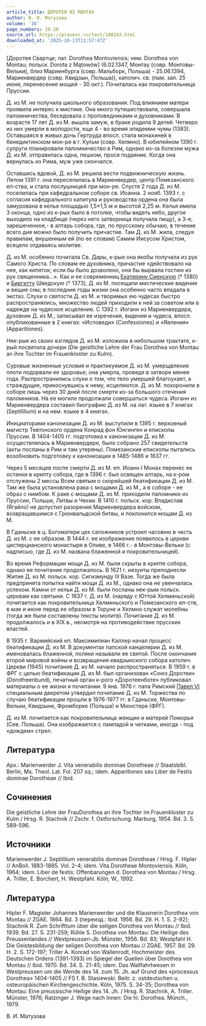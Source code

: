 ```yaml
---
article_title: ДОРОТЕЯ ИЗ МОНТАУ
author: В. И. Матузова
volume: '16'
page_numbers: 19-20
source_url: https://pravenc.ru/text/180243.html
downloaded_at: '2025-10-13T11:57:47Z'
---
```


[Доротея Свартце; лат. Dorothea Montoviensis; нем. Dorothea von Montau; польск. Dorota z Mątowów] (6.02.1347, Монтау (совр. Монтовы-Вельки), близ Мариенбурга (совр. Мальборк, Польша) - 25.06.1394, Мариенвердер (совр. Квидзын, Польша)), католич. св. (пам. зап. 25 июня, перенесение мощей - 30 окт.). Почиталась как покровительница Пруссии.

Д. из М. не получила школьного образования. Под влиянием матери проявила интерес к мистике. Она много путешествовала, совершала паломничества, беседовала с проповедниками и духовниками. В возрасте 17 лет Д. из М. вышла замуж, в браке родила 9 детей. Четверо из них умерли в молодости, еще 4 - во время эпидемии чумы (1383). Оставшаяся в живых дочь Гертруда впосл. стала монахиней в бенедиктинском мон-ре в г. Кульм (совр. Хелмно). В юбилейном 1390 г. супруги планировали паломничество в Рим, однако из-за болезни мужа Д. из М. отправилась одна, пешком, прося подаяние. Когда она вернулась из Рима, муж уже скончался.

Оставшись вдовой, Д. из М. решила вести подвижническую жизнь. Летом 1391 г. она переселилась в Мариенвердер, центр Помезанского еп-ства, и стала послушницей при мон-ре. Спустя 2 года Д. из М. поселилась при кафедральном соборе св. Иоанна. 2 нояб. 1393 г. с согласия кафедрального капитула и руководства ордена она была замурована в келье площадью 1,5×1,5 м и высотой 2,25 м. Келья имела 3 оконца, одно из к-рых было в потолке, чтобы видеть небо, другое выходило на кладбище (через него затворница получала пищу), а 3-е, зарешеченное,- в алтарь собора, где, по прусскому обычаю, в течение всего дня можно было получить причастие. Там Д. из М. жила, следуя правилам, внушенным ей (по ее словам) Самим Иисусом Христом, всецело отдаваясь молитве.

Д. из М. особенно почитала Св. Дары, к-рые она якобы получала из рук Самого Христа. По словам ее духовника, причастие «действовало на нее, как кипяток; если бы было дозволено, она бы вырвала гостию из рук священника…». Как и ее современниц [Екатерину Сиенскую](<https://pravenc.ru/text/Екатерину Сиенскую.html>) († 1380) и [Биргитту](https://pravenc.ru/text/Биргитту.html) Шведскую († 1373), Д. из М. посещали мистические видения и вещие сны; в последние годы жизни она особенно часто впадала в экстаз. Слухи о святости Д. из М. и творимых ею чудесах быстро распространялись, множество людей приходили к ней за советом или в надежде на чудесное исцеление. С 1392 г. Иоганн из Мариенвердера, духовник Д. из М., записывал ее изречения, видения и чудеса, впосл. опубликованные в 2 книгах: «Исповеди» (Confessiones) и «Явления» (Apparitiones).

Нек-рые из своих взглядов Д. из М. изложила в небольшом трактате, к-рый посвятила дочери (Die geistliche Lehre der Frau Dorothea von Montau an ihre Tochter im Frauenkloster zu Kulm).

Суровые жизненные условия и практикуемое Д. из М. умерщвление плоти подорвали ее здоровье; она умерла, проведя в затворе менее года. Распространились слухи о том, что тело умершей благоухает, а страждущие, прикоснувшись к нему, исцеляются. Д. из М. похоронили в соборе лишь через 30 дней после смерти из-за большого стечения паломников. На ее могиле продолжали совершаться чудеса. Иоганн из Мариенвердера составил биографию Д. из М. на лат. языке в 7 книгах (Septililium) и на нем. языке в 4 книгах.

Инициаторами канонизации Д. из М. выступили в 1395 г. верховный магистр Тевтонского ордена Конрад фон Юнгинген и епископы Пруссии. В 1404-1405 гг. подготовка к канонизации Д. из М. осуществлялась в Мариенвердере, было собрано 257 свидетельств (акты посланы в Рим и там утеряны). Помезанские епископы пытались возобновить подготовку к канонизации в 1485-1486 и 1637 гг.

Через 5 месяцев после смерти Д. из М. еп. Иоанн I Монах перенес ее останки в крипту собора, где в 1396 г. был освящен алтарь, на к-ром отслужены 2 мессы Всем святым о скорейшей беатификации Д. из М. Там же была установлена рака с мощами Д. из М., а в соборе - ее образ с нимбом. К раке с мощами Д. из М. приходили паломники из Пруссии, Польши, Литвы и Чехии. В 1410 г. польск. кор. Владислав (Ягайло) не допустил разорения Мариенвердера войском, возвращавшимся с Грюнвальдской битвы, и поклонился мощам Д. из М.

В Гданьске в ц. Богоматери цех сапожников устроил часовню в честь Д. из М. с ее образом. В 1444 г. ее изображение появилось в церкви цистерцианского монастыря в Оливе, в 1466 г.- в Монтовы-Вельки (с надписью, где Д. из М. названа блаженной и покровительницей).

Во время Реформации мощи Д. из М. были скрыты в крипте собора, однако ее почитание продолжалось. В 1621 г. иезуиты преподнесли Житие Д. из М. польск. кор. Сигизмунду III Вазе. Тогда же была предпринята попытка найти мощи Д. из М., однако она не увенчалась успехом. Камни от кельи Д. из М. были посланы нек-рым польск. церквам как святыни. С 1637 г. Д. из М. (наряду с Юттой Хелминьской) почитается как покровительница Хелминьского и Помезанского еп-ств, в мае и июне перед ее образом в Торуне и Хелмно служат молебны (тогда же были составлены тексты молитв). Почитание Д. из М. продолжалось и в XIX в., несмотря на противодействие прусских властей.

В 1935 г. Вармийский еп. Максимилиан Каллер начал процесс беатификации Д. из М. В документах папской канцелярии Д. из М. именовалась блаженной, поляки называли ее святой. После окончания второй мировой войны и возвращения квидзынского собора католич. Церкви (1945) почитание Д. из М. начало распространяться. В 1959 г. в ФРГ с целью беатификации Д. из М. был организован «Союз Доротеи» (Dorotheenbund), печатный орган к-рого «Доротеенботе» публиковал материалы о ее жизни и почитании. 9 янв. 1976 г. папа Римский [Павел VI](<https://pravenc.ru/text/Павел VI.html>) специальным декретом утвердил почитание Д. из М. Торжества по случаю беатификации прошли в 1976-1977 гг. в Гданьске, Монтовы-Вельки, Квидзыне, Фромборке (Польша) и Мюнстере (ФРГ).

Д. из М. почитается как покровительница женщин и матерей Поморья (Сев. Польша). Она изображается с лампадой и четками, иногда - под «дождем» стрел.

## Литература

Арх.: Marienwerder J. Vita venerabilis dominae Dorotheae // Staatsbibl. Berlin, Ms. Theol. Lat. Fol. 207 sq.; idem. Apparitiones seu Liber de Festis dominae Dorotheae // Ibid.

## Сочинения

Die geistliche Lehre der FrauDorothea an ihre Tochter im Frauenkloster zu Kulm / Hrsg. R. Stachnik // Zschr. f. Ostforschung. Marburg, 1954. Bd. 3. S. 589-596.

## Источники

Marienwerder J. Septililium venerabilis dominae Dorotheae / Hrsg. F. Hipler // AnBoll. 1883-1885. Vol. 2-4; idem. Vita Dorotheae Montoviensis. Köln, 1964; idem. Liber de festis: Offenbarungen d. Dorothea von Montau / Hrsg. A. Triller, E. Borchert, H. Westpfahl. Köln; W., 1992.

## Литература

Hipler F. Magister Johannes Marienwerder und die Klausnerin Dorothea von Montau // ZGAE. 1864. Bd. 3 (переизд.: Ibid. 1956. Bd. 29. H. 1. S. 2-92); Stachnik R. Zum Schrifttum über die seligen Dorothea von Montau // Ibid. 1939. Bd. 27. S. 231-259; Rühle S. Dorothea von Montau: Die Heilige des Preussenlandes // Westpreussen-Jb. Münster, 1956. Bd. 83; Westpfahl H. Die Geistesbildung der seligen Dorothea von Montau // ZGAE. 1957. Bd. 29. H. 2. S. 172-197; Triller A. Konrad von Wallenrodt, Hochmeister des Deutschen Ordens (1391-1393) im Spiegel der Quellen über Dorothea von Montau // Ibid. 1970. Bd. 34. S. 21-45; idem. Das Wallfahrtwesen in Westpreussen um die Wende des 14. zum 15. Jh. auf Grund des «processus Dorothea» 1404-1405 // FS f. B. Stasiewski: Beitr. z. ostdeutschen u. osteuropäischen Kirchengeschichte. Köln, 1975. S. 34-35; Dorothea von Montau: Eine preussische Heilige des 14. Jh. / Hrsg. R. Stachnik, A. Triller. Münster, 1976; Ratzinger J. Wege nach Innen: Die hl. Dorothea. Münch., 1979.

В. И. Матузова
